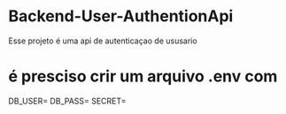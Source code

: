 # Backend-User-AuthentionApi
Esse projeto é uma api de autenticaçao de ususario

# é presciso crir um arquivo .env com
DB_USER=
DB_PASS=
SECRET=


